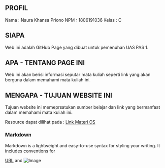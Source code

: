 ## PROFIL 
Nama : Naura Khansa Priono 
NPM : 1806191036 
Kelas : C

## SIAPA 
Web ini adalah GitHub Page yang dibuat untuk pemenuhan UAS PAS 1. 

## APA - TENTANG PAGE INI 
Web ini akan berisi informasi seputar mata kuliah seperti link yang akan berguna dalam memahami mata kuliah ini. 

## MENGAPA - TUJUAN WEBSITE INI 
Tujuan website ini memeprsatukan sumber belajar dan link yang bermanfaat dalam memahami mata kuliah ini. 

Resource dapat dilihat pada : [Link Materi OS](https://naurakhansa.github.io/os201/URLs/)


### Markdown

Markdown is a lightweight and easy-to-use syntax for styling your writing. It includes conventions for



[URL](https://naurakhansa.github.io/os201/url) and ![Image](src)


